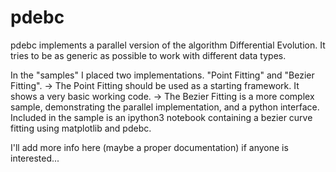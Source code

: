 pdebc
=====

pdebc implements a parallel version of the algorithm Differential Evolution. It tries to be as generic as possible to work with different data types.

In the "samples" I placed two implementations. "Point Fitting" and "Bezier Fitting".
-> The Point Fitting should be used as a starting framework. It shows a very basic working code.
-> The Bezier Fitting is a more complex sample, demonstrating the parallel implementation, and a python interface. Included in the sample is an ipython3 notebook containing a bezier curve fitting using matplotlib and pdebc.

I'll add more info here (maybe a proper documentation) if anyone is interested...
